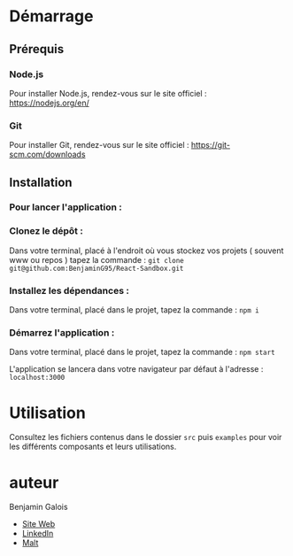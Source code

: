 # Démarrage

## Prérequis

### Node.js

Pour installer Node.js, rendez-vous sur le site officiel : https://nodejs.org/en/

### Git

Pour installer Git, rendez-vous sur le site officiel : https://git-scm.com/downloads

## Installation

###  Pour lancer l'application :

### Clonez le dépôt :
Dans votre terminal, placé à l'endroit où vous stockez vos projets ( souvent www ou repos ) tapez la commande :
`git clone git@github.com:BenjaminG95/React-Sandbox.git`

### Installez les dépendances :
Dans votre terminal, placé dans le projet, tapez la commande : `npm i`

### Démarrez l'application :
Dans votre terminal, placé dans le projet, tapez la commande : `npm start`

L'application se lancera dans votre navigateur par défaut à l'adresse : `localhost:3000`

# Utilisation
Consultez les fichiers contenus dans le dossier `src` puis `examples` pour voir les différents composants et leurs utilisations.

# auteur
Benjamin Galois
- [Site Web](https://benjamin-galois.fr) 
- [LinkedIn](https://www.linkedin.com/in/benjamingalois/)
- [Malt](https://www.malt.fr/profile/benjamingalois)
